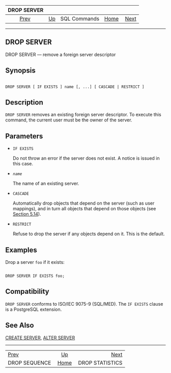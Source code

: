 

|                   DROP SERVER                  |                                        |              |                                                       |                                                    |
| :--------------------------------------------: | :------------------------------------- | :----------: | ----------------------------------------------------: | -------------------------------------------------: |
| [Prev](sql-dropsequence.html "DROP SEQUENCE")  | [Up](sql-commands.html "SQL Commands") | SQL Commands | [Home](index.html "PostgreSQL 17devel Documentation") |  [Next](sql-dropstatistics.html "DROP STATISTICS") |

***

## DROP SERVER

DROP SERVER — remove a foreign server descriptor

## Synopsis

```

DROP SERVER [ IF EXISTS ] name [, ...] [ CASCADE | RESTRICT ]
```

## Description

`DROP SERVER` removes an existing foreign server descriptor. To execute this command, the current user must be the owner of the server.

## Parameters

* `IF EXISTS`

    Do not throw an error if the server does not exist. A notice is issued in this case.

* *`name`*

    The name of an existing server.

* `CASCADE`

    Automatically drop objects that depend on the server (such as user mappings), and in turn all objects that depend on those objects (see [Section 5.14](ddl-depend.html "5.14. Dependency Tracking")).

* `RESTRICT`

    Refuse to drop the server if any objects depend on it. This is the default.

## Examples

Drop a server `foo` if it exists:

```

DROP SERVER IF EXISTS foo;
```

## Compatibility

`DROP SERVER` conforms to ISO/IEC 9075-9 (SQL/MED). The `IF EXISTS` clause is a PostgreSQL extension.

## See Also

[CREATE SERVER](sql-createserver.html "CREATE SERVER"), [ALTER SERVER](sql-alterserver.html "ALTER SERVER")

***

|                                                |                                                       |                                                    |
| :--------------------------------------------- | :---------------------------------------------------: | -------------------------------------------------: |
| [Prev](sql-dropsequence.html "DROP SEQUENCE")  |         [Up](sql-commands.html "SQL Commands")        |  [Next](sql-dropstatistics.html "DROP STATISTICS") |
| DROP SEQUENCE                                  | [Home](index.html "PostgreSQL 17devel Documentation") |                                    DROP STATISTICS |
